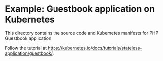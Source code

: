 # Example: Guestbook application on Kubernetes

This directory contains the source code and Kubernetes manifests for PHP
Guestbook application

Follow the tutorial at https://kubernetes.io/docs/tutorials/stateless-application/guestbook/.
